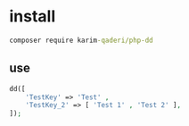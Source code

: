 # install

```cmd
composer require karim-qaderi/php-dd
```

## use
```php
dd([
    'TestKey' => 'Test' ,
    'TestKey_2' => [ 'Test 1' , 'Test 2' ],
]);
```
